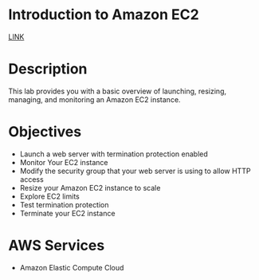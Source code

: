 # Introduction to Amazon EC2

[LINK](https://skillbuilder.aws/learn/9VNGAHHAUU/introduction-to-amazon-ec2/AJZEJRN2BQ)

# **Description**

This lab provides you with a basic overview of launching, resizing, managing, and monitoring an Amazon EC2 instance.

# **Objectives**

- Launch a web server with termination protection enabled
- Monitor Your EC2 instance
- Modify the security group that your web server is using to allow HTTP access
- Resize your Amazon EC2 instance to scale
- Explore EC2 limits
- Test termination protection
- Terminate your EC2 instance

# **AWS Services**

- Amazon Elastic Compute Cloud